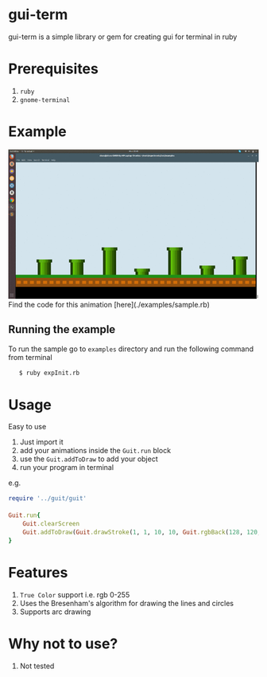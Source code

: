 # gui-term
gui-term is a simple library or gem for creating gui for terminal in ruby

# Prerequisites

1. `ruby`
2. `gnome-terminal`

# Example
<img src="./examples/sample.gif" width = "640px" height="300px" alt="example gui-term" />
<br/>
Find the code for this animation [here](./examples/sample.rb)

## Running the example
 To run the sample go to `examples` directory and run the following command from terminal
 ```bash
 	$ ruby expInit.rb
 ```

# Usage

Easy to use

1. Just import it 
2. add your animations inside the `Guit.run` block
3. use the `Guit.addToDraw` to add your object
4. run your program in terminal

e.g.
```ruby
require '../guit/guit'

Guit.run{
	Guit.clearScreen
	Guit.addToDraw(Guit.drawStroke(1, 1, 10, 10, Guit.rgbBack(128, 120, 123)))
}
```

# Features

1. `True Color` support i.e. rgb 0-255
2. Uses the Bresenham's algorithm for drawing the lines and circles
3. Supports arc drawing

# Why not to use?

1. Not tested

